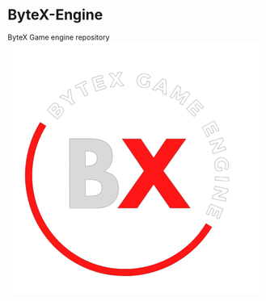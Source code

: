 # ByteX-Engine
ByteX Game engine repository
![alt logo](/ByteX_Logo-removebg-preview.png "Bytex Logo")
